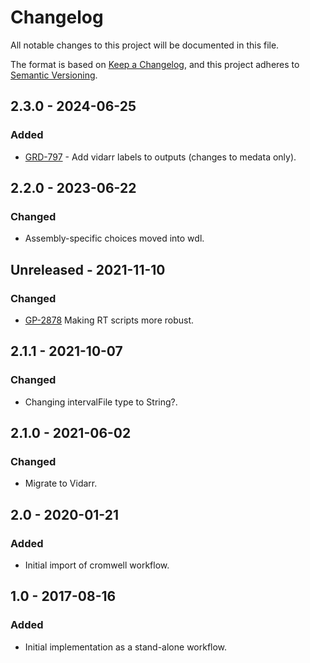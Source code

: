 # Changelog
All notable changes to this project will be documented in this file.

The format is based on [Keep a Changelog](https://keepachangelog.com/en/1.0.0/),
and this project adheres to [Semantic Versioning](https://semver.org/spec/v2.0.0.html).


## 2.3.0 - 2024-06-25
### Added
- [GRD-797](https://jira.oicr.on.ca/browse/GRD-797) - Add vidarr labels to outputs (changes to medata only).

## 2.2.0 - 2023-06-22
### Changed
- Assembly-specific choices moved into wdl.

## Unreleased - 2021-11-10
### Changed
- [GP-2878](https://jira.oicr.on.ca/browse/GP-2878) Making RT scripts more robust.

## 2.1.1 - 2021-10-07
### Changed
- Changing intervalFile type to String?.

## 2.1.0 - 2021-06-02
### Changed
- Migrate to Vidarr.

## 2.0 - 2020-01-21
### Added
- Initial import of cromwell workflow.

## 1.0 - 2017-08-16
### Added
- Initial implementation as a stand-alone workflow.
